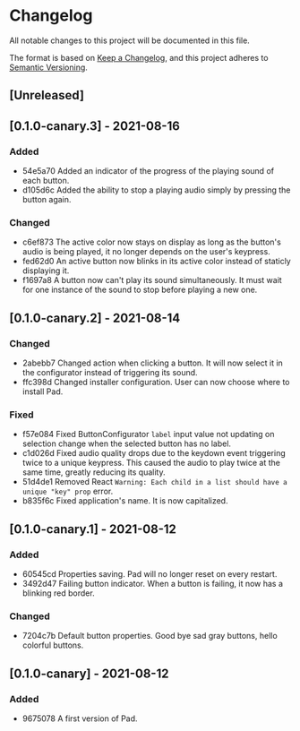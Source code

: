 # Changelog
All notable changes to this project will be documented in this file.

The format is based on [Keep a Changelog](https://keepachangelog.com/en/1.0.0/),
and this project adheres to [Semantic Versioning](https://semver.org/spec/v2.0.0.html).

## [Unreleased]
## [0.1.0-canary.3] - 2021-08-16
### Added
 - 54e5a70 Added an indicator of the progress of the playing sound of each button.
 - d105d6c Added the ability to stop a playing audio simply by pressing the button again.
### Changed
 - c6ef873 The active color now stays on display as long as the button's audio is being played, it no longer depends on the user's keypress.
 - fed62d0 An active button now blinks in its active color instead of staticly displaying it.
 - f1697a8 A button now can't play its sound simultaneously. It must wait for one instance of the sound to stop before playing a new one.
## [0.1.0-canary.2] - 2021-08-14
### Changed
 - 2abebb7 Changed action when clicking a button. It will now select it in the configurator instead of triggering its sound.
 - ffc398d Changed installer configuration. User can now choose where to install Pad.
### Fixed
 - f57e084 Fixed ButtonConfigurator `label` input value not updating on selection change when the selected button has no label.
 - c1d026d Fixed audio quality drops due to the keydown event triggering twice to a unique keypress. This caused the audio to play twice at the same time, greatly reducing its quality.
 - 51d4de1 Removed React `Warning: Each child in a list should have a unique "key" prop` error. 
 - b835f6c Fixed application's name. It is now capitalized.
## [0.1.0-canary.1] - 2021-08-12
### Added
 - 60545cd Properties saving. Pad will no longer reset on every restart.
 - 3492d47 Failing button indicator. When a button is failing, it now has a blinking red border.
### Changed
 - 7204c7b Default button properties. Good bye sad gray buttons, hello colorful buttons.
## [0.1.0-canary] - 2021-08-12
### Added
 - 9675078 A first version of Pad.